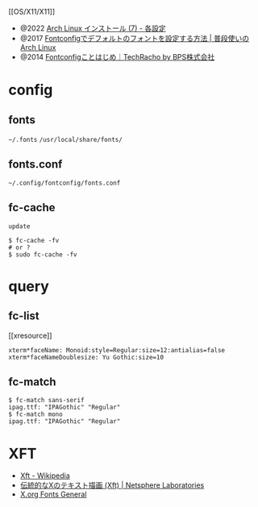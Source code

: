 [[OS/X11/X11]]

- @2022  [Arch Linux インストール (7) - 各設定](https://aznote.jakou.com/archlinux/install7.html)
- @2017 [Fontconfigでデフォルトのフォントを設定する方法 | 普段使いのArch Linux](https://www.archlinux.site/2017/04/fontconfig.html)
- @2014 [Fontconfigことはじめ｜TechRacho by BPS株式会社](https://techracho.bpsinc.jp/baba/2014_01_27/15236)

# config
## fonts
`~/.fonts`
`/usr/local/share/fonts/`

## fonts.conf
`~/.config/fontconfig/fonts.conf`

## fc-cache
`update`
```
$ fc-cache -fv
# or ?
$ sudo fc-cache -fv
```

# query
## fc-list
[[xresource]]

```
xterm*faceName: Monoid:style=Regular:size=12:antialias=false
xterm*faceNameDoublesize: Yu Gothic:size=10
```

## fc-match
```
$ fc-match sans-serif
ipag.ttf: "IPAGothic" "Regular"
$ fc-match mono
ipag.ttf: "IPAGothic" "Regular"
```

# XFT
- [Xft - Wikipedia](https://ja.wikipedia.org/wiki/Xft)
- [伝統的なXのテキスト描画 (Xft) | Netsphere Laboratories](https://www.nslabs.jp/x11-draw-m17n-text.rhtml)
- [X.org Fonts General](https://xpt.sourceforge.net/techdocs/nix/x/fonts/xf18-XorgFontsGeneral/single/)
